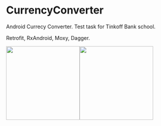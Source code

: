 # CurrencyConverter

Android Currecy Converter.
Test task for Tinkoff Bank school.

Retrofit, RxAndroid, Moxy, Dagger.

<img src="https://image.ibb.co/jaEmVU/IMG_20180914_225913.jpg" width="200"><img src="https://image.ibb.co/dYSJc9/IMG_20180914_225940.jpg" width="200">
